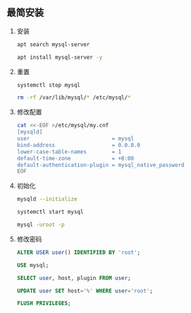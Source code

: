 ## 最简安装

1. 安装

   ```bash
   apt search mysql-server

   apt install mysql-server -y
   ```

2. 重置

   ```bash
   systemctl stop mysql

   rm -rf /var/lib/mysql/* /etc/mysql/*
   ```

3. 修改配置

   ```bash
   cat <<-EOF >/etc/mysql/my.cnf
   [mysqld]
   user                          = mysql
   bind-address                  = 0.0.0.0
   lower-case-table-names        = 1
   default-time-zone             = +8:00
   default-authentication-plugin = mysql_native_password
   EOF
   ```

4. 初始化

   ```bash
   mysqld --initialize

   systemctl start mysql

   mysql -uroot -p
   ```

5. 修改密码

   ```sql
   ALTER USER user() IDENTIFIED BY 'root';

   USE mysql;

   SELECT user, host, plugin FROM user;

   UPDATE user SET host='%' WHERE user='root';

   FLUSH PRIVILEGES;
   ```
